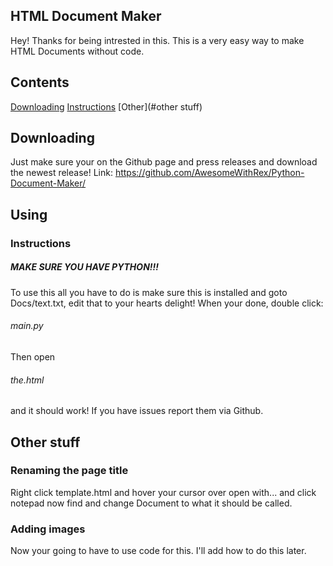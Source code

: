 ## HTML Document Maker
Hey! Thanks for being intrested in this.
This is a very easy way to make HTML Documents without code.
## Contents
[Downloading](#downloading)
[Instructions](#using)
[Other](#other stuff)
## Downloading
Just make sure your on the Github page and press releases and download the newest release!
Link: https://github.com/AwesomeWithRex/Python-Document-Maker/
## Using
### Instructions
##### MAKE SURE YOU HAVE PYTHON!!!
To use this all you have to do is make sure this is installed and goto Docs/text.txt,
edit that to your hearts delight! When your done, double click: 
###### main.py
Then open 
###### the.html 
and it should work!
If you have issues report them via Github.
## Other stuff
### Renaming the page title
Right click template.html and hover your cursor over open with... and click notepad 
now find <title>Document</title> and change Document to what it should be called.
### Adding images
Now your going to have to use code for this.
I'll add how to do this later.
